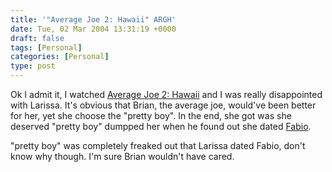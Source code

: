 ```yaml
---
title: '"Average Joe 2: Hawaii" ARGH'
date: Tue, 02 Mar 2004 13:31:19 +0000
draft: false
tags: [Personal]
categories: [Personal]
type: post
---
```


Ok I admit it, I watched [Average Joe 2: Hawaii](http://www.nbc.com/Average_Joe:_Hawaii/) and I was really disappointed with Larissa. It's obvious that Brian, the average joe, would've been better for her, yet she choose the "pretty boy". In the end, she got was she deserved "pretty boy" dumpped her when he found out she dated [Fabio](http://www.google.com/search?hl=en&lr=&ie=UTF-8&oe=UTF-8&q=fabio&btnG=Google+Search).

"pretty boy" was completely freaked out that Larissa dated Fabio, don't know why though. I'm sure Brian wouldn't have cared.